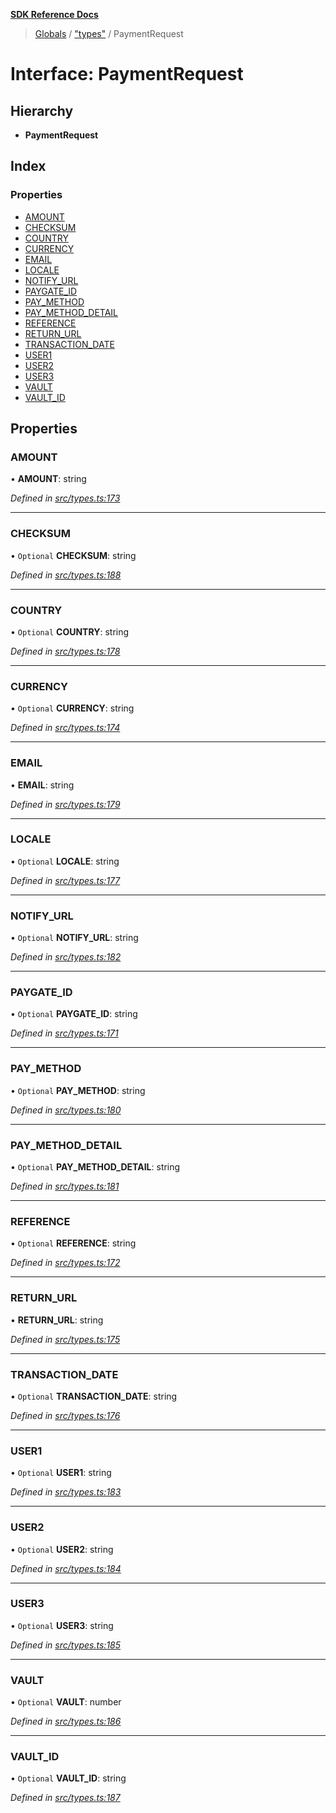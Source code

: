 **[SDK Reference Docs](../README.md)**

> [Globals](../README.md) / ["types"](../modules/_types_.md) / PaymentRequest

# Interface: PaymentRequest

## Hierarchy

- **PaymentRequest**

## Index

### Properties

- [AMOUNT](_types_.paymentrequest.md#amount)
- [CHECKSUM](_types_.paymentrequest.md#checksum)
- [COUNTRY](_types_.paymentrequest.md#country)
- [CURRENCY](_types_.paymentrequest.md#currency)
- [EMAIL](_types_.paymentrequest.md#email)
- [LOCALE](_types_.paymentrequest.md#locale)
- [NOTIFY_URL](_types_.paymentrequest.md#notify_url)
- [PAYGATE_ID](_types_.paymentrequest.md#paygate_id)
- [PAY_METHOD](_types_.paymentrequest.md#pay_method)
- [PAY_METHOD_DETAIL](_types_.paymentrequest.md#pay_method_detail)
- [REFERENCE](_types_.paymentrequest.md#reference)
- [RETURN_URL](_types_.paymentrequest.md#return_url)
- [TRANSACTION_DATE](_types_.paymentrequest.md#transaction_date)
- [USER1](_types_.paymentrequest.md#user1)
- [USER2](_types_.paymentrequest.md#user2)
- [USER3](_types_.paymentrequest.md#user3)
- [VAULT](_types_.paymentrequest.md#vault)
- [VAULT_ID](_types_.paymentrequest.md#vault_id)

## Properties

### AMOUNT

• **AMOUNT**: string

_Defined in [src/types.ts:173](https://github.com/distributhor/paygate-sdk/blob/2d6e3c8/src/types.ts#L173)_

---

### CHECKSUM

• `Optional` **CHECKSUM**: string

_Defined in [src/types.ts:188](https://github.com/distributhor/paygate-sdk/blob/2d6e3c8/src/types.ts#L188)_

---

### COUNTRY

• `Optional` **COUNTRY**: string

_Defined in [src/types.ts:178](https://github.com/distributhor/paygate-sdk/blob/2d6e3c8/src/types.ts#L178)_

---

### CURRENCY

• `Optional` **CURRENCY**: string

_Defined in [src/types.ts:174](https://github.com/distributhor/paygate-sdk/blob/2d6e3c8/src/types.ts#L174)_

---

### EMAIL

• **EMAIL**: string

_Defined in [src/types.ts:179](https://github.com/distributhor/paygate-sdk/blob/2d6e3c8/src/types.ts#L179)_

---

### LOCALE

• `Optional` **LOCALE**: string

_Defined in [src/types.ts:177](https://github.com/distributhor/paygate-sdk/blob/2d6e3c8/src/types.ts#L177)_

---

### NOTIFY_URL

• `Optional` **NOTIFY_URL**: string

_Defined in [src/types.ts:182](https://github.com/distributhor/paygate-sdk/blob/2d6e3c8/src/types.ts#L182)_

---

### PAYGATE_ID

• `Optional` **PAYGATE_ID**: string

_Defined in [src/types.ts:171](https://github.com/distributhor/paygate-sdk/blob/2d6e3c8/src/types.ts#L171)_

---

### PAY_METHOD

• `Optional` **PAY_METHOD**: string

_Defined in [src/types.ts:180](https://github.com/distributhor/paygate-sdk/blob/2d6e3c8/src/types.ts#L180)_

---

### PAY_METHOD_DETAIL

• `Optional` **PAY_METHOD_DETAIL**: string

_Defined in [src/types.ts:181](https://github.com/distributhor/paygate-sdk/blob/2d6e3c8/src/types.ts#L181)_

---

### REFERENCE

• `Optional` **REFERENCE**: string

_Defined in [src/types.ts:172](https://github.com/distributhor/paygate-sdk/blob/2d6e3c8/src/types.ts#L172)_

---

### RETURN_URL

• **RETURN_URL**: string

_Defined in [src/types.ts:175](https://github.com/distributhor/paygate-sdk/blob/2d6e3c8/src/types.ts#L175)_

---

### TRANSACTION_DATE

• `Optional` **TRANSACTION_DATE**: string

_Defined in [src/types.ts:176](https://github.com/distributhor/paygate-sdk/blob/2d6e3c8/src/types.ts#L176)_

---

### USER1

• `Optional` **USER1**: string

_Defined in [src/types.ts:183](https://github.com/distributhor/paygate-sdk/blob/2d6e3c8/src/types.ts#L183)_

---

### USER2

• `Optional` **USER2**: string

_Defined in [src/types.ts:184](https://github.com/distributhor/paygate-sdk/blob/2d6e3c8/src/types.ts#L184)_

---

### USER3

• `Optional` **USER3**: string

_Defined in [src/types.ts:185](https://github.com/distributhor/paygate-sdk/blob/2d6e3c8/src/types.ts#L185)_

---

### VAULT

• `Optional` **VAULT**: number

_Defined in [src/types.ts:186](https://github.com/distributhor/paygate-sdk/blob/2d6e3c8/src/types.ts#L186)_

---

### VAULT_ID

• `Optional` **VAULT_ID**: string

_Defined in [src/types.ts:187](https://github.com/distributhor/paygate-sdk/blob/2d6e3c8/src/types.ts#L187)_
